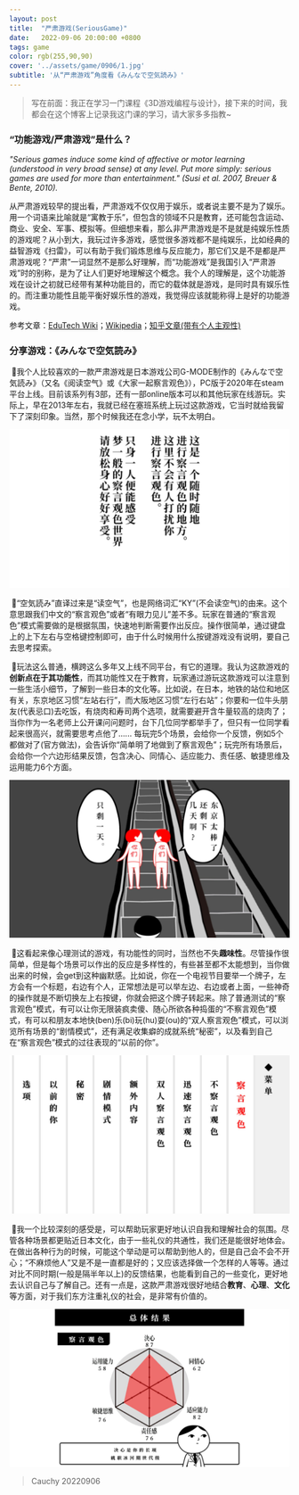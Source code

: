 ```yaml
---
layout: post
title:  "严肃游戏(SeriousGame)"
date:   2022-09-06 20:00:00 +0800
tags: game 
color: rgb(255,90,90)
cover: '../assets/game/0906/1.jpg'
subtitle: '从“严肃游戏”角度看《みんなで空気読み》'
---
```


> 写在前面：我正在学习一门课程《3D游戏编程与设计》，接下来的时间，我都会在这个博客上记录我这门课的学习，请大家多多指教~ 
> 	

### “功能游戏/严肃游戏”是什么？

*"Serious games induce some kind of affective or motor learning  (understood in very broad sense) at any level. Put more simply: serious  games are used for more than entertainment." (Susi et al. 2007, Breuer  & Bente, 2010).*

从严肃游戏较早的提出看，严肃游戏不仅仅用于娱乐，或者说主要不是为了娱乐。用一个词语来比喻就是“寓教于乐”，但包含的领域不只是教育，还可能包含运动、商业、安全、军事、模拟等。但细想来看，那么非严肃游戏是不是就是纯娱乐性质的游戏呢？从小到大，我玩过许多游戏，感觉很多游戏都不是纯娱乐，比如经典的益智游戏《扫雷》，可以有助于我们锻炼思维与反应能力，那它们又是不是都是严肃游戏呢？“严肃”一词显然不是那么好理解，而“功能游戏”是我国引入“严肃游戏”时的别称，是为了让人们更好地理解这个概念。我个人的理解是，这个功能游戏在设计之初就已经带有某种功能目的，而它的载体就是游戏，是同时具有娱乐性的。而注重功能性且能平衡好娱乐性的游戏，我觉得应该就能称得上是好的功能游戏。

参考文章：[EduTech Wiki][link-SG]；[Wikipedia][link2-SG]；[知乎文章(带有个人主观性)][link3-SG]

[link-SG]: https://edutechwiki.unige.ch/en/Serious_game " "
[link2-SG]: https://en.wikipedia.org/wiki/Serious_game " "
[link3-SG]:https://zhuanlan.zhihu.com/p/32908209 " "

### 分享游戏：《みんなで空気読み》

​		:tea:我个人比较喜欢的一款严肃游戏是日本游戏公司G-MODE制作的《みんなで空気読み》（又名《阅读空气》或《大家一起察言观色》），PC版于2020年在steam平台上线。目前该系列有3部，还有一部online版本可以和其他玩家在线游玩。实际上，早在2013年左右，我就已经在塞班系统上玩过这款游戏，它当时就给我留下了深刻印象。当然，那个时候我还在念小学，玩不太明白。

![3](../assets/game/0906/3.jpg)

​		:apple:“空気読み”直译过来是“读空气”，也是网络词汇“KY”(不会读空气)的由来。这个意思跟我们中文的“察言观色”或者“有眼力见儿”差不多。玩家在普通的“察言观色”模式需要做的是根据氛围，快速地判断需要作出反应。操作很简单，通过键盘上的上下左右与空格键控制即可，由于什么时候用什么按键游戏没有说明，要自己去思考探索。

​		 :custard:玩法这么普通，横跨这么多年又上线不同平台，有它的道理。我认为这款游戏的**创新点在于其功能性**，而其功能性又在于教育，玩家通过游玩这款游戏可以注意到一些生活小细节，了解到一些日本的文化等。比如说，在日本，地铁的站位和地区有关，东京地区习惯“左站右行”，而大阪地区习惯“左行右站”；你要和一位牛头朋友(代表忌口)去吃饭，有烧肉和寿司两个选项，就需要避开含牛量较高的烧肉了；当你作为一名老师上公开课问问题时，台下几位同学都举手了，但只有一位同学看起来很高兴，就需要思考点他了...... 每玩完5个场景，会给你一个反馈，例如5个都做对了(官方做法)，会告诉你“简单明了地做到了察言观色”；玩完所有场景后，会给你一个六边形结果反馈，包含决心、同情心、适应能力、责任感、敏捷思维及运用能力6个方面。

![4](../assets/game/0906/4.jpg)

​		:tangerine:这看起来像心理测试的游戏，有功能性的同时，当然也不失**趣味性**。尽管操作很简单，但是每个场景可以作出的反应是多样性的，有些甚至都不太能想到，当你做出来的时候，会get到这种幽默感。比如说，你在一个电视节目要举一个牌子，左方会有一个标题，右边有个人，正常想法是可以举左边、右边或者上面，一些神奇的操作就是不断切换左上右按键，你就会把这个牌子转起来。除了普通测试的“察言观色”模式，有可以让你无限装疯卖傻、随心所欲各种捣蛋的“不察言观色”模式，有可以和朋友本地快(ben)乐(bi)玩(hu)耍(ou)的“双人察言观色”模式，可以浏览所有场景的“剧情模式”，还有满足收集癖的成就系统“秘密”，以及看到自己在“察言观色”模式的过往表现的“以前的你”。

![2](../assets/game/0906/2.jpg)

​		:ghost:我一个比较深刻的感受是，可以帮助玩家更好地认识自我和理解社会的氛围。尽管各种场景都更贴近日本文化，由于一些礼仪的共通性，我们还是能很好地体会。在做出各种行为的时候，可能这个举动是可以帮助到他人的，但是自己会不会不开心；“不麻烦他人”又是不是一直都是好的；又应该选择做一个怎样的人等等。通过对比不同时期(一般是隔半年以上)的反馈结果，也能看到自己的一些变化，更好地去认识自己与了解自己。还有一点是，这款严肃游戏很好地结合**教育**、**心理**、**文化**等方面，对于我们东方注重礼仪的社会，是非常有价值的。

![6](../assets/game/0906/6.jpg)

> Cauchy 20220906
